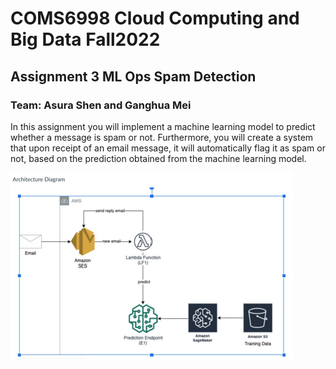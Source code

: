 # COMS6998 Cloud Computing and Big Data Fall2022
## Assignment 3 ML Ops Spam Detection
### Team: Asura Shen and Ganghua Mei

In this assignment you will implement a machine learning model to predict whether a
message is spam or not. Furthermore, you will create a system that upon receipt of an
email message, it will automatically flag it as spam or not, based on the prediction
obtained from the machine learning model.


![plot](https://github.com/gm3044/ML-Ops-Spam-Detection/blob/main/Architecture.png)

